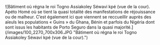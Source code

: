 
<div class="figure" markdown="1">
![Bâtiment où régna le roi Togno Assiakoley Séwavi kpé (vue  de la cour). Apéto Homé où se tient la quasi totalité des manifestations de réjouissance ou de malheur. C’est également ici que viennent se reccueillir auprès des aïeuls les populations « Guins » du Ghana, Bénin et parfois du Nigéria dont sont issus les habitants de Porto Seguro dans la quasi majorité.](/images/100_2270_700x306.JPG "Bâtiment où régna le roi Togno Assiakoley Séwavi kpé (vue  de la cour).")

</div>